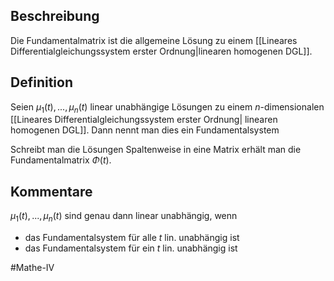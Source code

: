 ## Beschreibung

Die Fundamentalmatrix ist die allgemeine Lösung zu einem [[Lineares Differentialgleichungssystem erster Ordnung|linearen homogenen DGL]].

## Definition

Seien $\mu_1(t), ..., \mu_n(t)$ linear unabhängige Lösungen zu einem $n$-dimensionalen [[Lineares Differentialgleichungssystem erster Ordnung| linearen homogenen DGL]]. Dann nennt man dies ein Fundamentalsystem

Schreibt man die Lösungen Spaltenweise in eine Matrix erhält man die Fundamentalmatrix $\Phi(t)$.

## Kommentare
$\mu_1(t), ..., \mu_n(t)$ sind genau dann linear unabhängig, wenn
- das Fundamentalsystem für alle $t$ lin. unabhängig ist
- das Fundamentalsystem für ein $t$ lin. unabhängig ist

#Mathe-IV 